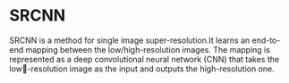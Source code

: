 # SRCNN

SRCNN is a method for single image super-resolution.It learns an end-to-end mapping between the low/high-resolution images.
The mapping is represented as a deep convolutional neural network (CNN) that takes the low-resolution image as the input and outputs the high-resolution one.
